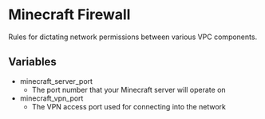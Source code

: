 # Minecraft Firewall

Rules for dictating network permissions between various VPC components.  

## Variables

- minecraft_server_port
  - The port number that your Minecraft server will operate on
- minecraft_vpn_port
  - The VPN access port used for connecting into the network